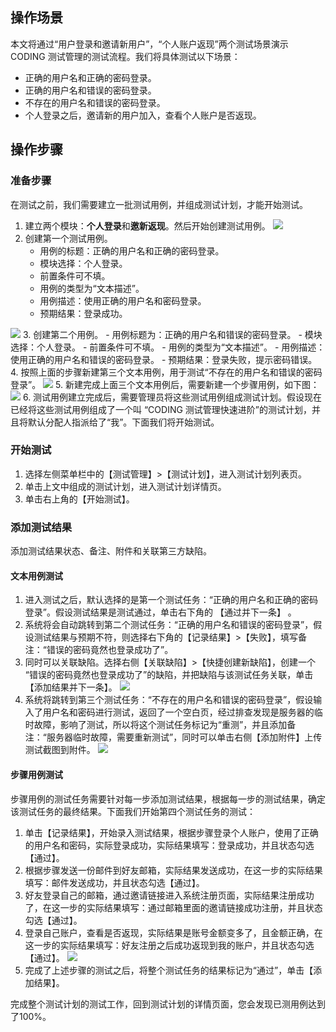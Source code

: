 ## 操作场景

本文将通过“用户登录和邀请新用户”，“个人账户返现”两个测试场景演示 CODING 测试管理的测试流程。我们将具体测试以下场景：
- 正确的用户名和正确的密码登录。
- 正确的用户名和错误的密码登录。
- 不存在的用户名和错误的密码登录。
- 个人登录之后，邀请新的用户加入，查看个人账户是否返现。

## 操作步骤

### 准备步骤

在测试之前，我们需要建立一批测试用例，并组成测试计划，才能开始测试。
1. 建立两个模块：**个人登录**和**邀新返现**。然后开始创建测试用例。
![](https://main.qcloudimg.com/raw/ae634c5412c58157065737c5efdfb86c.png)
2. 创建第一个测试用例。
	- 用例的标题：正确的用户名和正确的密码登录。
	- 模块选择：个人登录。
	- 前置条件可不填。
	- 用例的类型为“文本描述”。
	- 用例描述：使用正确的用户名和密码登录。
	- 预期结果：登录成功。

![](https://main.qcloudimg.com/raw/3119f895fc3c39db04bd0f7afaf838aa.png)
3. 创建第二个用例。
	- 用例标题为：正确的用户名和错误的密码登录。
	- 模块选择：个人登录。
	- 前置条件可不填。
	- 用例的类型为“文本描述”。
	- 用例描述：使用正确的用户名和错误的密码登录。
	- 预期结果：登录失败，提示密码错误。
4. 按照上面的步骤新建第三个文本用例，用于测试“不存在的用户名和错误的密码登录”。
![](https://main.qcloudimg.com/raw/9ab6a02683e9627a55152e2c0dfe1849.png)
5. 新建完成上面三个文本用例后，需要新建一个步骤用例，如下图：
![](https://main.qcloudimg.com/raw/c11ef8e12fbe086cc4c7450886430a38.png)
6. 测试用例建立完成后，需要管理员将这些测试用例组成测试计划。假设现在已经将这些测试用例组成了一个叫 “CODING 测试管理快速进阶”的测试计划，并且将默认分配人指派给了“我”。下面我们将开始测试。

### **开始测试**
1. 选择左侧菜单栏中的【测试管理】>【测试计划】，进入测试计划列表页。
2. 单击上文中组成的测试计划，进入测试计划详情页。
3. 单击右上角的【开始测试】。

### **添加测试结果**
添加测试结果状态、备注、附件和关联第三方缺陷。
#### 文本用例测试
1. 进入测试之后，默认选择的是第一个测试任务：“正确的用户名和正确的密码登录”。假设测试结果是测试通过，单击右下角的 【通过并下一条】 。
2. 系统将会自动跳转到第二个测试任务：“正确的用户名和错误的密码登录”，假设测试结果与预期不符，则选择右下角的【记录结果】>【失败】，填写备注：“错误的密码竟然也登录成功了”。
3. 同时可以关联缺陷。选择右侧【关联缺陷】>【快捷创建新缺陷】，创建一个 “错误的密码竟然也登录成功了”的缺陷，并把缺陷与该测试任务关联，单击【添加结果并下一条】。
![](https://main.qcloudimg.com/raw/71435336be31f6a9dc326730e4df3487.png)
4. 系统将跳转到第三个测试任务：“不存在的用户名和错误的密码登录”，假设输入了用户名和密码进行测试，返回了一个空白页，经过排查发现是服务器的临时故障，影响了测试，所以将这个测试任务标记为“重测”，并且添加备注：“服务器临时故障，需要重新测试”，同时可以单击右侧【添加附件】上传测试截图到附件。
![](https://main.qcloudimg.com/raw/9531545991f863eb2ff989b7d09a5a8f.png)

#### 步骤用例测试 
步骤用例的测试任务需要针对每一步添加测试结果，根据每一步的测试结果，确定该测试任务的最终结果。下面我们开始第四个测试任务的测试：
1. 单击【记录结果】，开始录入测试结果，根据步骤登录个人账户，使用了正确的用户名和密码，实际登录成功，实际结果填写：登录成功，并且状态勾选【通过】。
2. 根据步骤发送一份邮件到好友邮箱，实际结果发送成功，在这一步的实际结果填写：邮件发送成功，并且状态勾选【通过】。
3. 好友登录自己的邮箱，通过邀请链接进入系统注册页面，实际结果注册成功了，在这一步的实际结果填写：通过邮箱里面的邀请链接成功注册，并且状态勾选【通过】。
4. 登录自己账户，查看是否返现，实际结果是账号金额变多了，且金额正确，在这一步的实际结果填写：好友注册之后成功返现到我的账户，并且状态勾选【通过】。
![](https://main.qcloudimg.com/raw/e96ac52dc37f7dd3ac9456a4858ff99f.png)
5. 完成了上述步骤的测试之后，将整个测试任务的结果标记为“通过”，单击【添加结果】。

完成整个测试计划的测试工作，回到测试计划的详情页面，您会发现已测用例达到了100%。


